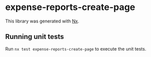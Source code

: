 # expense-reports-create-page

This library was generated with [Nx](https://nx.dev).

## Running unit tests

Run `nx test expense-reports-create-page` to execute the unit tests.
